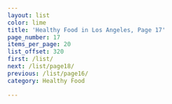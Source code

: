 ```yaml
---
layout: list
color: lime
title: 'Healthy Food in Los Angeles, Page 17'
page_number: 17
items_per_page: 20
list_offset: 320
first: /list/
next: /list/page18/
previous: /list/page16/
category: Healthy Food

---
```


